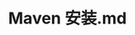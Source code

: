 ---
layout: post
title: Maven 安装.md
categories: [Maven]
description: 
keywords: Maven 安装.md
mermaid: false
sequence: false
flow: false
mathjax: false
mindmap: false
mindmap2: false
---